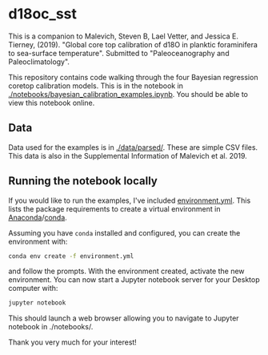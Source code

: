 # d18oc_sst

This is a companion to Malevich, Steven B, Lael Vetter, and Jessica E. Tierney, (2019). "Global core top calibration of d18O in planktic foraminifera to sea-surface temperature". Submitted to "Paleoceanography and Paleoclimatology".

This repository contains code walking through the four Bayesian regression coretop calibration models. This is in the notebook in [./notebooks/bayesian_calibration_examples.ipynb](https://github.com/brews/d18oc_sst/blob/master/notebooks/bayesian_calibration_examples.ipynb). You should be able to view this notebook online.

## Data

Data used for the examples is in [./data/parsed/](https://github.com/brews/d18oc_sst/blob/master/data/parsed/). These are simple CSV files. This data is also in the Supplemental Information of Malevich et al. 2019.

## Running the notebook locally

If you would like to run the examples, I've included [environment.yml](https://github.com/brews/d18oc_sst/blob/master/environment.yml). This lists the package requirements to create a virtual environment in [Anaconda](https://www.anaconda.com/)/[conda](https://docs.conda.io/projects/conda/en/latest/).

Assuming you have `conda` installed and configured, you can create the environment with:

```bash
conda env create -f environment.yml
```

and follow the prompts. With the environment created, activate the new environment. You can now start a Jupyter notebook server for your Desktop computer with:

```bash
jupyter notebook
```

This should launch a web browser allowing you to navigate to Jupyter notebook in ./notebooks/.

Thank you very much for your interest!
